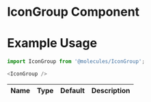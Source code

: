 # IconGroup Component

# Example Usage
```js
import IconGroup from '@molecules/IconGroup';

<IconGroup />
```

Name    | Type      | Default       | Description               |
--------|-----------|---------------|---------------------------|
